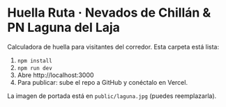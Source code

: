 
# Huella Ruta · Nevados de Chillán & PN Laguna del Laja

Calculadora de huella para visitantes del corredor. Esta carpeta está lista:
1) `npm install`
2) `npm run dev`
3) Abre http://localhost:3000
4) Para publicar: sube el repo a GitHub y conéctalo en Vercel.

La imagen de portada está en `public/laguna.jpg` (puedes reemplazarla).

